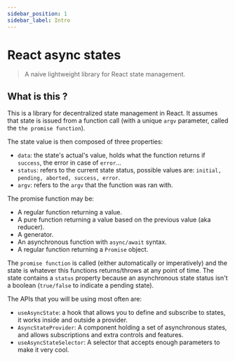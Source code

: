 ```yaml
---
sidebar_position: 1
sidebar_label: Intro
---
```

# React async states
> A naive lightweight library for React state management.

## What is this ?
This is a library for decentralized state management in React.
It assumes that state is issued from a function call (with a unique `argv` parameter, called the `the promise function`).

The state value is then composed of three properties:
- `data`: the state's actual's value, holds what the function returns if `success`, the error in case of `error`...
- `status`: refers to the current state status, possible values are: `initial, pending, aborted, success, error`.
- `argv`: refers to the `argv` that the function was ran with.

The promise function may be:
- A regular function returning a value.
- A pure function returning a value based on the previous value (aka reducer).
- A generator.
- An asynchronous function with `async/await` syntax.
- A regular function returning a `Promise` object.

The `promise function` is called (either automatically or imperatively) and the state
is whatever this functions returns/throws at any point of time.
The state contains a `status` property because an asynchronous state status isn't a boolean
(`true/false` to indicate a pending state).

The APIs that you will be using most often are:

- `useAsyncState`: a hook that allows you to define and subscribe to states, it works inside and outside a provider.
- `AsyncStateProvider`: A component holding a set of asynchronous states, and allows subscriptions and extra controls and features.
- `useAsyncStateSelector`: A selector that accepts enough parameters to make it very cool.
